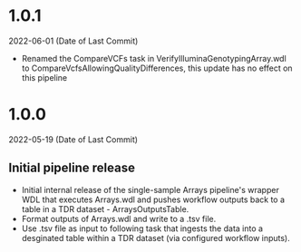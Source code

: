 # 1.0.1
2022-06-01 (Date of Last Commit)

* Renamed the CompareVCFs task in VerifyIlluminaGenotypingArray.wdl to CompareVcfsAllowingQualityDifferences, this update has no effect on this pipeline

# 1.0.0
2022-05-19 (Date of Last Commit)

## Initial pipeline release

* Initial internal release of the single-sample Arrays pipeline's wrapper WDL that executes Arrays.wdl and pushes workflow outputs back to a table in a TDR dataset - ArraysOutputsTable.
* Format outputs of Arrays.wdl and write to a .tsv file.
* Use .tsv file as input to following task that ingests the data into a desginated table within a TDR dataset (via configured workflow inputs).